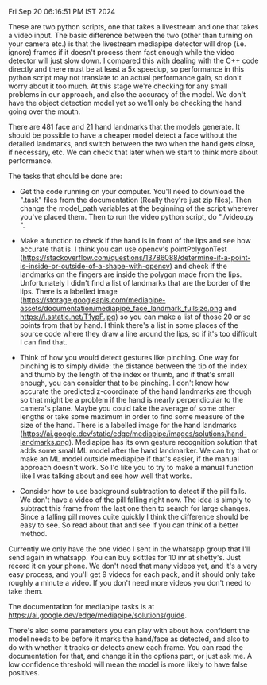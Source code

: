 Fri Sep 20 06:16:51 PM IST 2024

These are two python scripts, one that takes a livestream and one that takes a video input. The basic difference between the two (other than turning on your camera etc.) is that the livestream mediapipe detector will drop (i.e. ignore) frames if it doesn't process them fast enough while the video detector will just slow down. I compared this with dealing with the C++ code directly and there must be at least a 5x speedup, so performance in this python script may not translate to an actual performance gain, so don't worry about it too much. At this stage we're checking for any small problems in our approach, and also the accuracy of the model. We don't have the object detection model yet so we'll only be checking the hand going over the mouth.

There are 481 face and 21 hand landmarks that the models generate. It should be possible to have a cheaper model detect a face without the detailed landmarks, and switch between the two when the hand gets close, if necessary, etc. We can check that later when we start to think more about performance. 

The tasks that should be done are:

- Get the code running on your computer. You'll need to download the ".task" files from the documentation (Really they're just zip files). Then change the model\_path variables at the beginning of the script wherever you've placed them. Then to run the video python script, do "./video.py <filename-of-video>".

- Make a function to check if the hand is in front of the lips and see how accurate that is. I think you can use opencv's pointPolygonTest (https://stackoverflow.com/questions/13786088/determine-if-a-point-is-inside-or-outside-of-a-shape-with-opencv) and check if the landmarks on the fingers are inside the polygon made from the lips. Unfortunately I didn't find a list of landmarks that are the border of the lips. There is a labelled image (https://storage.googleapis.com/mediapipe-assets/documentation/mediapipe_face_landmark_fullsize.png and https://i.sstatic.net/T1ypF.jpg) so you can make a list of those 20 or so points from that by hand. I think there's a list in some places of the source code where they draw a line around the lips, so if it's too difficult I can find that. 

- Think of how you would detect gestures like pinching. One way for pinching is to simply divide: the distance between the tip of the index and thumb by the length of the index or thumb, and if that's small enough, you can consider that to be pinching. I don't know how accurate the predicted z-coordinate of the hand landmarks are though so that might be a problem if the hand is nearly perpendicular to the camera's plane. Maybe you could take the average of some other lengths or take some maximum in order to find some measure of the size of the hand. There is a labelled image for the hand landmarks (https://ai.google.dev/static/edge/mediapipe/images/solutions/hand-landmarks.png). Mediapipe has its own gesture recognition solution that adds some small ML model after the hand landmarker. We can try that or make an ML model outside mediapipe if that's easier, if the manual approach doesn't work. So I'd like you to try to make a manual function like I was talking about and see how well that works.

- Consider how to use background subtraction to detect if the pill falls. We don't have a video of the pill falling right now. The idea is simply to subtract this frame from the last one then to search for large changes. Since a falling pill moves quite quickly I think the difference should be easy to see. So read about that and see if you can think of a better method.

Currently we only have the one video I sent in the whatsapp group that I'll send again in whatsapp. You can buy skittles for 10 inr at shetty's. Just record it on your phone. We don't need that many videos yet, and it's a very easy process, and you'll get 9 videos for each pack, and it should only take roughly a minute a video. If you don't need more videos you don't need to take them.

The documentation for mediapipe tasks is at https://ai.google.dev/edge/mediapipe/solutions/guide.

There's also some parameters you can play with about how confident the model needs to be before it marks the hand/face as detected, and also to do with whether it tracks or detects anew each frame. You can read the documentation for that, and change it in the options part, or just ask me. A low confidence threshold will mean the model is more likely to have false positives.
